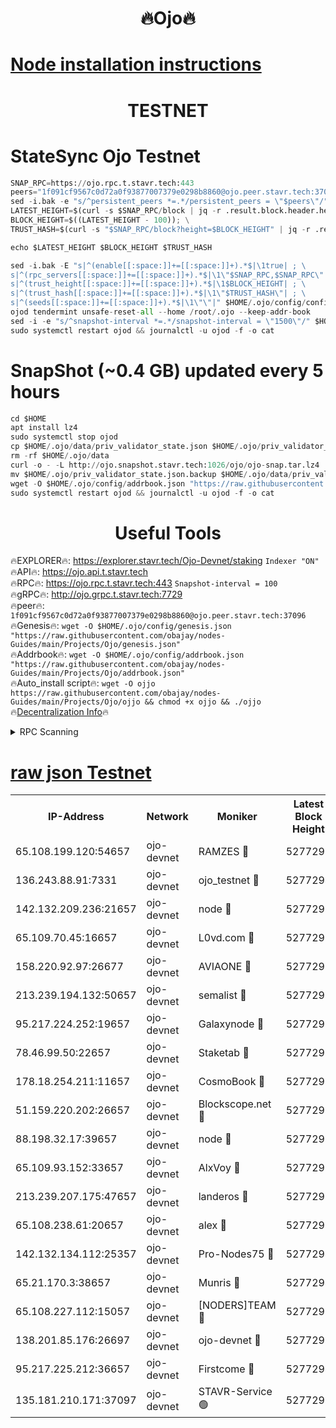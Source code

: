 <h1 align="center"> 🔥Ojo🔥</h1>

[Node installation instructions](https://github.com/obajay/nodes-Guides/tree/main/Projects/Ojo)
=

<h1 align="center"> TESTNET</h1>

# StateSync Ojo Testnet
```python
SNAP_RPC=https://ojo.rpc.t.stavr.tech:443
peers="1f091cf9567c0d72a0f93877007379e0298b8860@ojo.peer.stavr.tech:37096"
sed -i.bak -e "s/^persistent_peers *=.*/persistent_peers = \"$peers\"/" $HOME/.ojo/config/config.toml
LATEST_HEIGHT=$(curl -s $SNAP_RPC/block | jq -r .result.block.header.height); \
BLOCK_HEIGHT=$((LATEST_HEIGHT - 100)); \
TRUST_HASH=$(curl -s "$SNAP_RPC/block?height=$BLOCK_HEIGHT" | jq -r .result.block_id.hash)

echo $LATEST_HEIGHT $BLOCK_HEIGHT $TRUST_HASH

sed -i.bak -E "s|^(enable[[:space:]]+=[[:space:]]+).*$|\1true| ; \
s|^(rpc_servers[[:space:]]+=[[:space:]]+).*$|\1\"$SNAP_RPC,$SNAP_RPC\"| ; \
s|^(trust_height[[:space:]]+=[[:space:]]+).*$|\1$BLOCK_HEIGHT| ; \
s|^(trust_hash[[:space:]]+=[[:space:]]+).*$|\1\"$TRUST_HASH\"| ; \
s|^(seeds[[:space:]]+=[[:space:]]+).*$|\1\"\"|" $HOME/.ojo/config/config.toml
ojod tendermint unsafe-reset-all --home /root/.ojo --keep-addr-book
sed -i -e "s/^snapshot-interval *=.*/snapshot-interval = \"1500\"/" $HOME/.ojo/config/app.toml
sudo systemctl restart ojod && journalctl -u ojod -f -o cat
```
# SnapShot (~0.4 GB) updated every 5 hours
```python
cd $HOME
apt install lz4
sudo systemctl stop ojod
cp $HOME/.ojo/data/priv_validator_state.json $HOME/.ojo/priv_validator_state.json.backup
rm -rf $HOME/.ojo/data
curl -o - -L http://ojo.snapshot.stavr.tech:1026/ojo/ojo-snap.tar.lz4 | lz4 -c -d - | tar -x -C $HOME/.ojo --strip-components 2
mv $HOME/.ojo/priv_validator_state.json.backup $HOME/.ojo/data/priv_validator_state.json
wget -O $HOME/.ojo/config/addrbook.json "https://raw.githubusercontent.com/obajay/nodes-Guides/main/Projects/Ojo/addrbook.json"
sudo systemctl restart ojod && journalctl -u ojod -f -o cat
```
 <h1 align="center"> Useful Tools</h1>

🔥EXPLORER🔥:        https://explorer.stavr.tech/Ojo-Devnet/staking        `Indexer "ON"` \
🔥API🔥:                     https://ojo.api.t.stavr.tech \
🔥RPC🔥:                    https://ojo.rpc.t.stavr.tech:443              `Snapshot-interval = 100` \
🔥gRPC🔥:                  http://ojo.grpc.t.stavr.tech:7729 \
🔥peer🔥:                   `1f091cf9567c0d72a0f93877007379e0298b8860@ojo.peer.stavr.tech:37096` \
🔥Genesis🔥:    ```wget -O $HOME/.ojo/config/genesis.json "https://raw.githubusercontent.com/obajay/nodes-Guides/main/Projects/Ojo/genesis.json"``` \
🔥Addrbook🔥:    ```wget -O $HOME/.ojo/config/addrbook.json "https://raw.githubusercontent.com/obajay/nodes-Guides/main/Projects/Ojo/addrbook.json"``` \
🔥Auto_install script🔥: ```wget -O ojjo https://raw.githubusercontent.com/obajay/nodes-Guides/main/Projects/Ojo/ojjo && chmod +x ojjo && ./ojjo``` \
🔥[Decentralization Info](https://github.com/obajay/StateSync-snapshots/tree/main/Projects/Ojo/Decentralization)🔥



<details>
<summary>RPC Scanning</summary>

<h2 align="center"> We scan nodes in real time every 4 hours. And we provide the final result of RPC endpoints.
We cannot influence the operation of these nodes in any way. </h2>


```python
If Voting Power is higher than 0 --> then the Node is a validator of the network and may be subject to attack and be a potential threat to the chain.
```
```python
We marked such validators with a red symbol
```

</details>

[raw json Testnet](https://rpc-check.ojot.stavr.tech/ojot/rpc-ojot-result.json)
=


<table><tr><th>IP-Address</th><th>Network</th><th>Moniker</th><th>Latest Block Height</th><th>Earliest Block Height</th><th>Catching Up</th><th>Tx Index</th><th>Voting Power</th><th>Scan Time</th></tr><tr><td>65.108.199.120:54657</td><td>ojo-devnet</td><td>RAMZES 🔴</td><td>5277293</td><td>306156</td><td>False</td><td>on</td><td>15420</td><td>2024-02-04T08:05:03.495664460UTC</td></tr><tr><td>136.243.88.91:7331</td><td>ojo-devnet</td><td>ojo_testnet 🔴</td><td>5277294</td><td>308845</td><td>False</td><td>on</td><td>1000</td><td>2024-02-04T08:05:10.059801692UTC</td></tr><tr><td>142.132.209.236:21657</td><td>ojo-devnet</td><td>node 🔴</td><td>5277297</td><td>350001</td><td>False</td><td>on</td><td>1999</td><td>2024-02-04T08:05:27.629997359UTC</td></tr><tr><td>65.109.70.45:16657</td><td>ojo-devnet</td><td>L0vd.com 🔴</td><td>5277299</td><td>695918</td><td>False</td><td>off</td><td>998</td><td>2024-02-04T08:05:34.230645571UTC</td></tr><tr><td>158.220.92.97:26677</td><td>ojo-devnet</td><td>AVIAONE 🔴</td><td>5277296</td><td>2754001</td><td>False</td><td>on</td><td>19926</td><td>2024-02-04T08:05:20.690827765UTC</td></tr><tr><td>213.239.194.132:50657</td><td>ojo-devnet</td><td>semalist 🔴</td><td>5277293</td><td>3223522</td><td>False</td><td>on</td><td>21037</td><td>2024-02-04T08:05:03.735684996UTC</td></tr><tr><td>95.217.224.252:19657</td><td>ojo-devnet</td><td>Galaxynode 🔴</td><td>5277298</td><td>3685492</td><td>False</td><td>on</td><td>11888</td><td>2024-02-04T08:05:33.136328021UTC</td></tr><tr><td>78.46.99.50:22657</td><td>ojo-devnet</td><td>Staketab 🔴</td><td>5277299</td><td>4254801</td><td>False</td><td>on</td><td>1276</td><td>2024-02-04T08:05:34.509752170UTC</td></tr><tr><td>178.18.254.211:11657</td><td>ojo-devnet</td><td>CosmoBook 🔴</td><td>5277298</td><td>4392001</td><td>False</td><td>off</td><td>1047</td><td>2024-02-04T08:05:30.021100577UTC</td></tr><tr><td>51.159.220.202:26657</td><td>ojo-devnet</td><td>Blockscope.net 🔴</td><td>5277293</td><td>4425001</td><td>False</td><td>on</td><td>1827</td><td>2024-02-04T08:05:02.706753334UTC</td></tr><tr><td>88.198.32.17:39657</td><td>ojo-devnet</td><td>node 🔴</td><td>5277298</td><td>4710001</td><td>False</td><td>on</td><td>92366</td><td>2024-02-04T08:05:30.322365365UTC</td></tr><tr><td>65.109.93.152:33657</td><td>ojo-devnet</td><td>AlxVoy 🔴</td><td>5277297</td><td>4943001</td><td>False</td><td>on</td><td>4491415</td><td>2024-02-04T08:05:27.398352753UTC</td></tr><tr><td>213.239.207.175:47657</td><td>ojo-devnet</td><td>landeros 🔴</td><td>5277296</td><td>4967924</td><td>False</td><td>off</td><td>11083</td><td>2024-02-04T08:05:20.910598200UTC</td></tr><tr><td>65.108.238.61:20657</td><td>ojo-devnet</td><td>alex 🔴</td><td>5277293</td><td>5131001</td><td>False</td><td>on</td><td>11359</td><td>2024-02-04T08:05:03.168619103UTC</td></tr><tr><td>142.132.134.112:25357</td><td>ojo-devnet</td><td>Pro-Nodes75 🔴</td><td>5277294</td><td>5177294</td><td>False</td><td>on</td><td>24651</td><td>2024-02-04T08:05:06.993843774UTC</td></tr><tr><td>65.21.170.3:38657</td><td>ojo-devnet</td><td>Munris 🔴</td><td>5277294</td><td>5177294</td><td>False</td><td>off</td><td>20123</td><td>2024-02-04T08:05:09.465411143UTC</td></tr><tr><td>65.108.227.112:15057</td><td>ojo-devnet</td><td>[NODERS]TEAM 🔴</td><td>5277298</td><td>5177298</td><td>False</td><td>off</td><td>9999</td><td>2024-02-04T08:05:33.476422772UTC</td></tr><tr><td>138.201.85.176:26697</td><td>ojo-devnet</td><td>ojo-devnet 🔴</td><td>5277298</td><td>5177298</td><td>False</td><td>on</td><td>1000024000</td><td>2024-02-04T08:05:33.835188345UTC</td></tr><tr><td>95.217.225.212:36657</td><td>ojo-devnet</td><td>Firstcome 🔴</td><td>5277294</td><td>5251946</td><td>False</td><td>on</td><td>13566</td><td>2024-02-04T08:05:09.823733134UTC</td></tr><tr><td>135.181.210.171:37097</td><td>ojo-devnet</td><td>STAVR-Service 🟢</td><td>5277293</td><td>5275501</td><td>False</td><td>on</td><td>0</td><td>2024-02-04T08:05:04.693542150UTC</td></tr></table>
